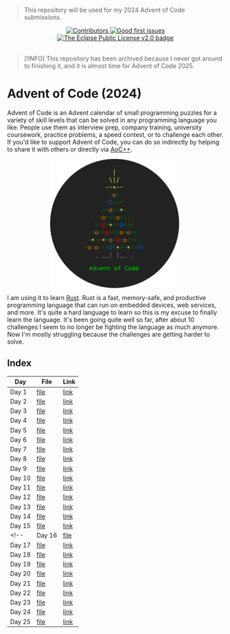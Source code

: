 > This repository will be used for my 2024 Advent of Code submissions.

<center>
    <a href="https://github.com/Tygo-van-den-Hurk/Advent-of-Code-2024/graphs/contributors">
        <img src="https://img.shields.io/github/contributors/Tygo-van-den-Hurk/Advent-of-Code-2024" alt="Contributors"/>
    </a>
    <a href="https://github.com/Tygo-van-den-Hurk/Advent-of-Code-2024/issues?q=is%3Aissue+is%3Aopen+label%3A%22good+first+issue%22">
        <img src="https://img.shields.io/github/issues/Tygo-van-den-Hurk/Advent-of-Code-2024/good%20first%20issue" alt="Good first issues" />
    </a>
    <a href="https://github.com/Tygo-van-den-Hurk/Advent-of-Code-2024/blob/main/LICENSE">
        <img src="https://img.shields.io/badge/License-Eclipse%20Public%20License%20v2.0-green.svg" alt="The Eclipse Public License v2.0 badge" />
    </a>
</center>
<br>

> [!INFO]
> This repository has been archived because I never got around to finishing it, and it is almost time for Advent of Code 2025.

# Advent of Code (2024)
Advent of Code is an Advent calendar of small programming puzzles for a variety of skill levels that can be solved in any programming language you like. People use them as interview prep, company training, university coursework, practice problems, a speed contest, or to challenge each other. If you'd like to support Advent of Code, you can do so indirectly by helping to share it with others or directly via [AoC++](https://adventofcode.com/2024/support).

<div align="center">
  <center>
    <img src="./logo.png" alt="The Advent of Code logo." height="300em" align="center">
  </center>
</div>

I am using it to learn [Rust](http://rust-lang.org/). Rust is a fast, memory-safe, and productive programming language that can run on embedded devices, web services, and more. It's quite a hard language to learn so this is my excuse to finally learn the language. It's been going quite well so far, after about 10 challenges I seem to no longer be fighting the language as much anymore. Now I'm mostly struggling because the challenges are getting harder to solve.

## Index

| **Day** | **File**                   | **Link**                                     |
|---------|----------------------------|----------------------------------------------|
| Day 1   | [file](./src/bin/day01.rs) | [link](https://adventofcode.com/2024/day/1)  |
| Day 2   | [file](./src/bin/day02.rs) | [link](https://adventofcode.com/2024/day/2)  |
| Day 3   | [file](./src/bin/day03.rs) | [link](https://adventofcode.com/2024/day/3)  |
| Day 4   | [file](./src/bin/day04.rs) | [link](https://adventofcode.com/2024/day/4)  |
| Day 5   | [file](./src/bin/day05.rs) | [link](https://adventofcode.com/2024/day/5)  |
| Day 6   | [file](./src/bin/day06.rs) | [link](https://adventofcode.com/2024/day/6)  |
| Day 7   | [file](./src/bin/day07.rs) | [link](https://adventofcode.com/2024/day/7)  |
| Day 8   | [file](./src/bin/day08.rs) | [link](https://adventofcode.com/2024/day/8)  |
| Day 9   | [file](./src/bin/day09.rs) | [link](https://adventofcode.com/2024/day/9)  |
| Day 10  | [file](./src/bin/day10.rs) | [link](https://adventofcode.com/2024/day/10) |
| Day 11  | [file](./src/bin/day11.rs) | [link](https://adventofcode.com/2024/day/11) |
| Day 12  | [file](./src/bin/day12.rs) | [link](https://adventofcode.com/2024/day/12) |
| Day 13  | [file](./src/bin/day13.rs) | [link](https://adventofcode.com/2024/day/13) |
| Day 14  | [file](./src/bin/day14.rs) | [link](https://adventofcode.com/2024/day/14) |
| Day 15  | [file](./src/bin/day15.rs) | [link](https://adventofcode.com/2024/day/15) |
<!-- | Day 16  | [file](./src/bin/day16.rs) | [link](https://adventofcode.com/2024/day/16) |
| Day 17  | [file](./src/bin/day17.rs) | [link](https://adventofcode.com/2024/day/17) |
| Day 18  | [file](./src/bin/day18.rs) | [link](https://adventofcode.com/2024/day/18) |
| Day 19  | [file](./src/bin/day19.rs) | [link](https://adventofcode.com/2024/day/19) |
| Day 20  | [file](./src/bin/day20.rs) | [link](https://adventofcode.com/2024/day/20) |
| Day 21  | [file](./src/bin/day21.rs) | [link](https://adventofcode.com/2024/day/21) |
| Day 22  | [file](./src/bin/day22.rs) | [link](https://adventofcode.com/2024/day/22) |
| Day 23  | [file](./src/bin/day23.rs) | [link](https://adventofcode.com/2024/day/23) |
| Day 24  | [file](./src/bin/day24.rs) | [link](https://adventofcode.com/2024/day/24) |
| Day 25  | [file](./src/bin/day25.rs) | [link](https://adventofcode.com/2024/day/25) | -->
